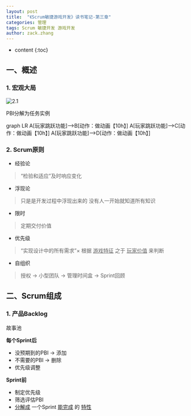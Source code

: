 ```yaml
---
layout: post
title:  "《Scrum敏捷游戏开发》读书笔记-第三章"
categories: 管理
tags: Scrum 敏捷开发 游戏开发
author: zack.zhang
---
```


* content
{:toc}

<!-- more -->

## 一、概述

### 1. 宏观大局

![2.1](https://zd304.github.io/assets/img/scrum-3.1.png)<br/>

PBI分解为任务实例

<div class="mermaid">
	graph LR
	A[玩家跳跃功能]-->B[动作：做动画【10h】]
	A[玩家跳跃功能]-->C[动作：做动画【10h】]
	A[玩家跳跃功能]-->D[动作：做动画【10h】]
</div>
<script>
	mermaid.initialize({startOnLoad:true});
</script>

### 2. Scrum原则

* 经验论
> “检验和适应”及时响应变化
* 浮现论
> 只是是开发过程中浮现出来的
> 没有人一开始就知道所有知识
* 限时
> 定期交付价值
* 优先级
> “实现设计中的所有需求”×
> 根据 <u>游戏特征</u> 之于 <u>玩家价值</u> 来判断
* 自组织
> 授权 → 小型团队 → 管理时间盒 → Sprint回顾

## 二、Scrum组成

### 1. 产品Backlog

故事池

**每个Sprint后**

* 没预期到的PBI → 添加
* 不需要的PBI → 删除
* 优先级调整

**Sprint前**

* 制定优先级
* 筛选评估PBI
* <u>分解成</u> 一个Sprint <u>能完成</u> 的 <u>特性</u>
	
